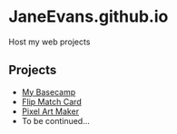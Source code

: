 # JaneEvans.github.io

Host my web projects

## Projects
* [My Basecamp](https://janeevans.github.io/my-portfolio-website/)
* [Flip Match Card](https://janeevans.github.io/match-card/)
* [Pixel Art Maker](https://janeevans.github.io/pixel-art-maker/)
* To be continued...

